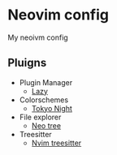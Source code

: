 # Neovim config

My neoivm config

## Pluigns

- Plugin Manager
  - [Lazy](https://github.com/folke/lazy.nvim)
- Colorschemes
  - [Tokyo Night](https://github.com/folke/tokyonight.nvim)
- File explorer
  - [Neo tree](https://github.com/nvim-neo-tree/neo-tree.nvim)
- Treesitter
  - [Nvim treesitter](https://github.com/nvim-treesitter/nvim-treesitter)
